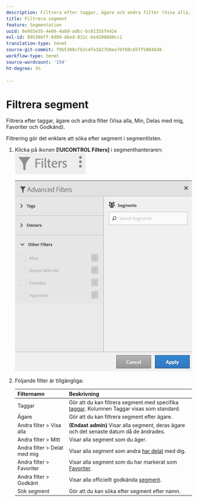 ```yaml
---
description: Filtrera efter taggar, ägare och andra filter (Visa alla, Min, Delas med mig, Favoriter och Godkänd).
title: Filtrera segment
feature: Segmentation
uuid: 6e9d3e55-4e06-4a8d-adbc-bc01355f442e
exl-id: 895366ff-0d09-4bed-811c-be4208880cc1
translation-type: tm+mt
source-git-commit: f9b5380cfb2cdfe1827b8ee70f60c65ff5004b48
workflow-type: tm+mt
source-wordcount: '154'
ht-degree: 3%

---
```


# Filtrera segment

Filtrera efter taggar, ägare och andra filter (Visa alla, Min, Delas med mig, Favoriter och Godkänd).

Filtrering gör det enklare att söka efter segment i segmentlisten.

1. Klicka på ikonen **[!UICONTROL Filters]** i segmenthanteraren:  ![](assets/filter_icon.png)

   ![](assets/filtering.png)

1. Följande filter är tillgängliga:

   | Filternamn | Beskrivning |
   |---|---|
   | Taggar | Gör att du kan filtrera segment med specifika [taggar](/help/components/segmentation/segmentation-workflow/seg-tag.md). Kolumnen Taggar visas som standard. |
   | Ägare | Gör att du kan filtrera segment efter ägare. |
   | Andra filter > Visa alla | **(Endast admin)** Visar alla segment, deras ägare och det senaste datum då de ändrades. |
   | Andra filter > Mitt | Visar alla segment som du äger. |
   | Andra filter > Delat med mig | Visar alla segment som andra [har delat](/help/components/segmentation/segmentation-workflow/t-seg-share.md) med dig. |
   | Andra filter > Favoriter | Visar alla segment som du har markerat som [Favoriter](/help/components/segmentation/segmentation-workflow/t-seg-favorite.md). |
   | Andra filter > Godkänt | Visar alla officiellt godkända [segment](/help/components/segmentation/segmentation-workflow/seg-approve.md). |
   | Sök segment | Gör att du kan söka efter segment efter namn. |
